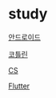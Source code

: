 # study

[안드로이드](https://github.com/JeeSeongDeok/study/tree/main/android)

[코틀린](https://github.com/JeeSeongDeok/study/tree/main/kotlin)

[CS](https://github.com/JeeSeongDeok/study/tree/main/cs)

[Flutter](https://github.com/JeeSeongDeok/study/tree/main/flutter)
